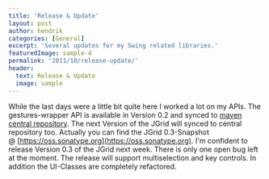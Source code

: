 ```yaml
---
title: 'Release & Update'
layout: post
author: hendrik
categories: [General]
excerpt: 'Several updates for my Swing related libraries.'
featuredImage: sample-4
permalink: '2011/10/release-update/'
header:
  text: Release & Update
  image: sample
---
```

While the last days were a little bit quite here I worked a lot on my APIs. The gestures-wrapper API is available in Version 0.2 and synced to [maven central repository](http://search.maven.org/). The next Version of the JGrid will synced to central repository too. Actually you can find the JGrid 0.3-Snapshot @ [https://oss.sonatype.org](https://oss.sonatype.org). I'm confident to release Version 0.3 of the JGrid next week. There is only one open bug left at the moment. The release will support multiselection and key controls. In addition the UI-Classes are completely refactored.
